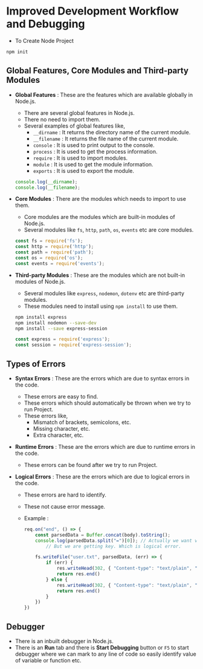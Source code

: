 # Improved Development Workflow and Debugging

- To Create Node Project

```js
npm init
```

## Global Features, Core Modules and Third-party Modules

- **Global Features** : These are the features which are available globally in Node.js.

    - There are several global features in Node.js.
    - There no need to import them.
    - Several examples of global features like,
        - `__dirname` : It returns the directory name of the current module.
        - `__filename` : It returns the file name of the current module.
        - `console` : It is used to print output to the console.
        - `process` : It is used to get the process information.
        - `require` : It is used to import modules.
        - `module` : It is used to get the module information.
        - `exports` : It is used to export the module.

    ```js
    console.log(__dirname);
    console.log(__filename);
    ```

- **Core Modules** : There are the modules which needs to import to use them.
    - Core modules are the modules which are built-in modules of Node.js.
    - Several modules like `fs`, `http`, `path`, `os`, `events` etc are core modules.

    ```js
    const fs = require('fs');
    const http = require('http');
    const path = require('path');
    const os = require('os');
    const events = require('events');
    ```


- **Third-party Modules** : These are the modules which are not built-in modules of Node.js.
    - Several modules like `express`, `nodemon`, `dotenv` etc are third-party modules.
    - These modules need to install using `npm install` to use them.

    ```bash
    npm install express
    npm install nodemon --save-dev
    npm install --save express-session
    ```

    ```js
    const express = require('express');
    const session = require('express-session');
    ```

## Types of Errors

- **Syntax Errors** : These are the errors which are due to syntax errors in the code.
    - These errors are easy to find.
    - These errors which should automatically be thrown when we try to run Project.
    - These errors like, 
        - Mismatch of brackets, semicolons, etc.
        - Missing character, etc.
        - Extra character, etc.

- **Runtime Errors** : These are the errors which are due to runtime errors in the code.
    - These errors can be found after we try to run Project.

- **Logical Errors** : These are the errors which are due to logical errors in the code.
    - These errors are hard to identify.
    - These not cause error message.

    - Example :
        ```js
        req.on("end", () => {
            const parsedData = Buffer.concat(body).toString();
            console.log(parsedData.split("=")[0]); // Actually we want value.
                // But we are getting key. Which is logical error.

            fs.writeFile("user.txt", parsedData, (err) => {
                if (err) {
                    res.writeHead(302, { "Content-type": "text/plain", "Location": "/fail" })
                    return res.end()
                } else {
                    res.writeHead(302, { "Content-type": "text/plain", "Location": "/success" })
                    return res.end()
                }
            })
        })
        ```

## Debugger

- There is an inbuilt debugger in Node.js.
- There is an **Run** tab and there is **Start Debugging** button or `F5` to start debugger where we can mark to any line of code so easily identify value of variable or function etc.